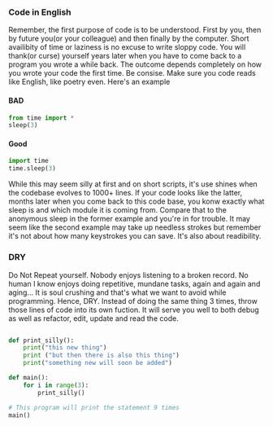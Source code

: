 ### Code in English
Remember, the first purpose of code is to be understood. First by you, then by future you(or your colleague) and then finally by the computer. Short availibity of time or laziness is no excuse to write sloppy code. You will thank(or curse) yourself years later when you have to come back to a program you wrote a while back. The outcome depends completely on how you wrote your code the first time. Be consise. Make sure you code reads like English, like poetry even.
Here's an example
#### BAD
```py
from time import *
sleep(3)
```
#### Good
```py
import time
time.sleep(3)

```
While this may seem silly at first and on short scripts, it's use shines when the codebase evolves to 1000+ lines. If your code looks like the latter, months later when you come back to this code base, you konw exactly what sleep is and which module it is coming from. Compare that to the anonymous sleep in the former example and you're in for trouble.
It may seem like the second example may take up needless strokes but remember it's not about how many keystrokes you can save. It's also about readibility. 


### DRY
Do Not Repeat yourself. Nobody enjoys listening to a broken record. No human I know enjoys doing repetitive, mundane tasks, again and again and aging... It is soul crushing and that's what we want to avoid while programming. Hence, DRY. Instead of doing the same thing 3 times, throw those lines of code into its own fuction. It will serve you well to both debug as well as refactor, edit, update and read the code.

```py

def print_silly():
    print("this new thing")
    print ("but then there is also this thing")
    print("something new will soon be added")

def main():
    for i in range(3):
        print_silly()

# This program will print the statement 9 times
main()

```